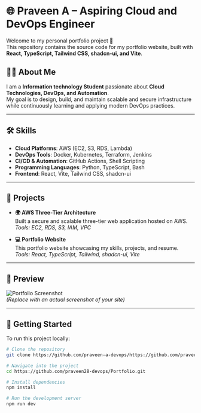 # 🌐 Praveen A – Aspiring Cloud and DevOps Engineer

Welcome to my personal portfolio project 🚀  
This repository contains the source code for my portfolio website, built with **React, TypeScript, Tailwind CSS, shadcn-ui, and Vite**.  

## 👨‍💻 About Me
I am a **Information technology Student** passionate about **Cloud Technologies, DevOps, and Automation**.  
My goal is to design, build, and maintain scalable and secure infrastructure while continuously learning and applying modern DevOps practices.

---

## 🛠️ Skills

- **Cloud Platforms**: AWS (EC2, S3, RDS, Lambda)  
- **DevOps Tools**: Docker, Kubernetes, Terraform, Jenkins  
- **CI/CD & Automation**: GitHub Actions, Shell Scripting  
- **Programming Languages**: Python, TypeScript, Bash  
- **Frontend**: React, Vite, Tailwind CSS, shadcn-ui  

---

## 📂 Projects

- **🌍 AWS Three-Tier Architecture**  
  Built a secure and scalable three-tier web application hosted on AWS.  
  *Tools: EC2, RDS, S3, IAM, VPC*

- **💻 Portfolio Website**  
  This portfolio website showcasing my skills, projects, and resume.  
  *Tools: React, TypeScript, Tailwind, shadcn-ui, Vite*

---

## 📸 Preview

![Portfolio Screenshot](./screenshot.png)  
*(Replace with an actual screenshot of your site)*

---

## 🚀 Getting Started

To run this project locally:

```bash
# Clone the repository
git clone https://github.com/praveen-a-devops/https://github.com/praveen28-devops/Portfolio.git

# Navigate into the project
cd https://github.com/praveen28-devops/Portfolio.git

# Install dependencies
npm install

# Run the development server
npm run dev
